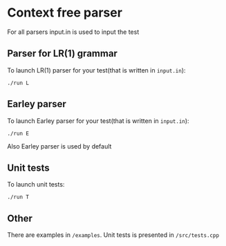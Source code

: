 # Context free parser

For all parsers input.in is used to input the test

## Parser for LR(1) grammar

To launch LR(1) parser for your test(that is written in ```input.in```):
```
./run L
```

## Earley parser

To launch Earley parser for your test(that is written in ```input.in```):

```
./run E
```

Also Earley parser is used by default

## Unit tests

To launch unit tests:
```
./run T
```

## Other

There are examples in ```/examples```. Unit tests is presented in ```/src/tests.cpp```